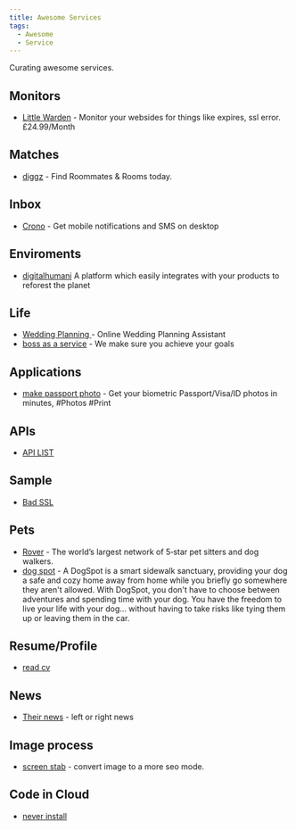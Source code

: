 ```yaml
---
title: Awesome Services
tags:
  - Awesome
  - Service
---
```


Curating awesome services.

## Monitors

- [Little Warden](https://littlewarden.com) - Monitor your websides for things like expires, ssl error. £24.99/Month

## Matches

- [diggz](https://www.diggz.co/) - Find Roommates & Rooms today.

## Inbox

- [Crono](https://crono.app/) - Get mobile notifications and SMS on desktop

## Enviroments

- [digitalhumani](https://digitalhumani.com/) A platform which easily integrates with your products to reforest the planet

## Life

- [Wedding Planning ](https://planning.wedding/) - Online Wedding Planning Assistant
- [boss as a service](https://bossasaservice.life/) - We make sure you achieve your goals

## Applications

- [make passport photo](https://makepassportphoto.com/?utm_campaign) - Get your biometric Passport/Visa/ID photos in minutes, #Photos #Print

## APIs

- [API LIST](https://apilist.fun/)

## Sample

- [Bad SSL](https://badssl.com/)

## Pets

- [Rover](https://www.rover.com/uk/) - The world’s largest network of 5‑star pet sitters and dog walkers.
- [dog spot](https://hellodogspot.com/) - A DogSpot is a smart sidewalk sanctuary, providing your dog a safe and cozy home away from home while you briefly go somewhere they aren't allowed. With DogSpot, you don't have to choose between adventures and spending time with your dog. You have the freedom to live your life with your dog... without having to take risks like tying them up or leaving them in the car.

## Resume/Profile

- [read cv](https://read.cv/)

## News

- [Their news](https://www.their.news/) - left or right news

## Image process

- [screen stab](https://www.screenstab.com/editor/) - convert image to a more seo mode.

## Code in Cloud

- [never install](https://neverinstall.com/)
